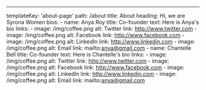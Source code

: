 ---
templateKey: 'about-page'
path: /about
title: About
heading: Hi, we are Syrona Women
bios:
    -   name: Anya Roy
        title: Co-founder
        text: Here is Anya's bio
        links:
            -   image: /img/coffee.png
                alt: Twitter
                link: http://www.twitter.com
            -   image: /img/coffee.png
                alt: Facebook
                link: http://www.facebook.com
            -   image: /img/coffee.png
                alt: LinkedIn
                link: http://www.linkedin.com 
            -   image: /img/coffee.png
                alt: Email
                link: mailto:anya@gmail.com
    -   name: Chantelle Bell
        title: Co-founder
        text: Here is Chantelle's bio
        links:
            -   image: /img/coffee.png
                alt: Twitter
                link: http://www.twitter.com
            -   image: /img/coffee.png
                alt: Facebook
                link: http://www.facebook.com
            -   image: /img/coffee.png
                alt: LinkedIn
                link: http://www.linkedin.com 
            -   image: /img/coffee.png
                alt: Email
                link: mailto:anya@gmail.com
